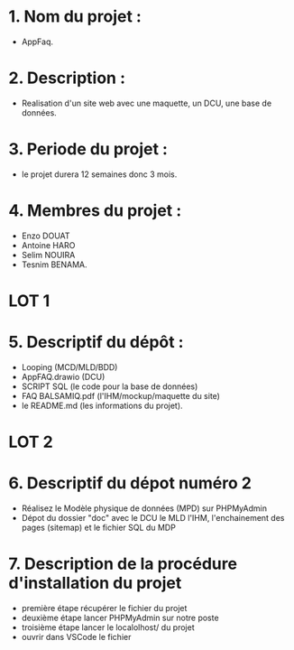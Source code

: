 # 1. Nom du projet : 
* AppFaq.
# 2. Description :
* Realisation d'un site web avec une maquette, un DCU, une base de données.
# 3. Periode du projet : 
* le projet durera 12 semaines donc 3 mois.
# 4. Membres du projet : 
* Enzo DOUAT
* Antoine HARO
* Selim NOUIRA
* Tesnim BENAMA.
# LOT 1
# 5. Descriptif du dépôt : 
* Looping (MCD/MLD/BDD)
* AppFAQ.drawio (DCU)
* SCRIPT SQL (le code pour la base de données)
* FAQ BALSAMIQ.pdf (l'IHM/mockup/maquette du site)
* le README.md (les informations du projet).
# LOT 2
# 6. Descriptif du dépot numéro 2
* Réalisez le Modèle physique de données (MPD) sur PHPMyAdmin
* Dépot du dossier "doc" avec le DCU le MLD l'IHM,  l'enchainement des pages (sitemap) et le fichier SQL du MDP
# 7. Description de la procédure d'installation du projet 
* première étape récupérer le fichier du projet
* deuxième étape lancer PHPMyAdmin sur notre poste
* troisième étape lancer le localolhost/ du projet
* ouvrir dans VSCode le fichier 
